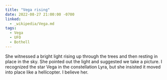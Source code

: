 ```yaml
---
title: "Vega rising"
date: 2022-08-27 21:00:00 -0700
linked:
  - _wikipedia/Vega.md
tags:
  - Vega
  - UFO
  - Bothell
---
```

She witnessed a bright light rising up through the trees and then resting in place in the sky. She pointed out the light and suggested we take a picture. I recognized the star Vega in the constellation Lyra, but she insisted it moved into place like a hellicopter. I believe her.